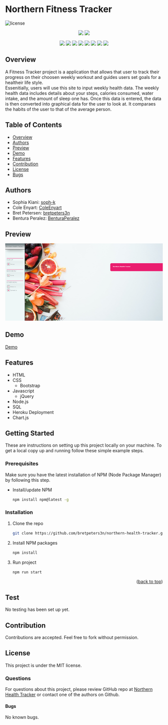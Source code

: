 # Northern Fitness Tracker

![license](https://img.shields.io/badge/license-MIT-red)

<p align="center">
    <img src="https://img.shields.io/github/repo-size/bretpeters3n/northern-health-tracker"/>
    <img src="https://img.shields.io/github/last-commit/bretpeters3n/northern-health-tracker"/>
</p>
<p align="center">
    <img src="https://img.shields.io/badge/HTML-yellow"/>
    <img src="https://img.shields.io/badge/CSS-gray"/>
    <img src="https://img.shields.io/badge/Bulma-orange"/>
    <img src="https://img.shields.io/badge/Javascript-green"/>
    <img src="https://img.shields.io/badge/jQuery-blue"/>
    <img src="https://img.shields.io/badge/-node.js-red"/>
    <img src="https://img.shields.io/badge/-json-blue"/>
    <img src="https://img.shields.io/badge/-SQL-pink"/>
</p>


## Overview

A Fitness Tracker project is a application that allows that user to track their progress on their choosen weekly workout and guides users set goals for a healtheir life style.  
Essenitially, users will use this site to input weekly health data. The weekly health data includes details about your steps, calories consumed, water intake, and the amount of sleep one has. Once this data is entered, the data is then converted into graphical data for the user to look at. It comparaes the habits of the user to that of the average person.

## Table of Contents

- [Overview](#overview)
- [Authors](#authors)
- [Preview](#preview)
- [Demo](#demo)
- [Features](#features)
- [Contribution](#contribution)
- [License](#license)
- [Bugs](#bugs)

## Authors

- Sophia Kiani: [soph-k](https://github.com/soph-k)
- Cole Enyart: [ColeEnyart](https://github.com/ColeEnyart)
- Bret Petersen: [bretpeters3n](https://github.com/bretpeters3n)
- Bentura Peralez: [BenturaPeralez](https://github.com/BenturaPeralez)

## Preview

![image](./public/images/screenshot.png)

## Demo

[Demo](https://northern-health-tracker2.herokuapp.com/)

## Features

- HTML
- CSS
  - Bootstrap
- Javascript
  - jQuery
- Node.js
- SQL
- Heroku Deployment
- Chart.js

<!-- GETTING STARTED -->
## Getting Started
These are instructions on setting up this project locally on your machine. To get a local copy up and running follow these simple example steps.


### Prerequisites
Make sure you have the latest installation of NPM (Node Package Manager) by following this step.
* Install/update NPM
   ```sh
   npm install npm@latest -g
   ```


### Installation
1. Clone the repo
   ```sh
   git clone https://github.com/bretpeters3n/northern-health-tracker.git
   ```
2. Install NPM packages
   ```sh
   npm install
   ```
3. Run project
   ```sh
   npm run start
   ```

<p align="right">(<a href="#top">back to top</a>)</p>

## Test

No testing has been set up yet.

## Contribution

Contributions are accepted. Feel free to fork without permission.

## License

This project is under the MIT license.

### Questions

For questions about this project, please review GitHub repo at [Northern Health Tracker](https://github.com/bretpeters3n/northern-health-tracker) or contact one of the authors on Github.

#### Bugs

No known bugs.

